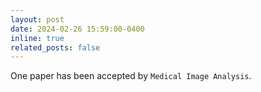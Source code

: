 ```yaml
---
layout: post
date: 2024-02-26 15:59:00-0400
inline: true
related_posts: false
---
```


One paper has been accepted by `Medical Image Analysis`.
